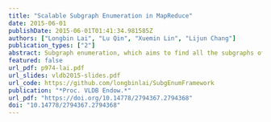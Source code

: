 ```yaml
---
title: "Scalable Subgraph Enumeration in MapReduce"
date: 2015-06-01
publishDate: 2015-06-01T01:41:34.981585Z
authors: ["Longbin Lai", "Lu Qin", "Xuemin Lin", "Lijun Chang"]
publication_types: ["2"]
abstract: Subgraph enumeration, which aims to find all the subgraphs of a large data graph that are isomorphic to a given pattern graph, is a fundamental graph problem with a wide range of applications. However, existing sequential algorithms for subgraph enumeration fall short in handling large graphs due to the involvement of computationally intensive subgraph isomorphism operations. Thus, some recent researches focus on solving the problem using MapReduce. Nevertheless, exiting MapReduce approaches are not scalable to handle very large graphs since they either produce a huge number of partial results or consume a large amount of memory. Motivated by this, in this paper, we propose a new algorithm $$\mathsf {Twin}$$Twin$$\mathsf {Twig}$$Twig$$\mathsf {Join}$$Join based on a left-deep-join framework in MapReduce, in which the basic join unit is a $$\mathsf {Twin}$$Twin$$\mathsf {Twig}$$Twig (an edge or two incident edges of a node). We show that in the Erdös---Rényi random graph model, $$\mathsf {Twin}$$Twin$$\mathsf {Twig}$$Twig$$\mathsf {Join}$$Join is instance optimal in the left-deep-join framework under reasonable assumptions, and we devise an algorithm to compute the optimal join plan. We further discuss how our approach can be adapted to handle the power-law random graph model. Three optimization strategies are explored to improve our algorithm. Ultimately, by aggregating equivalent nodes into a compressed node, we construct the compressed graph, upon which the subgraph enumeration is further improved. We conduct extensive performance studies in several real graphs, one of which contains billions of edges. Our approach significantly outperforms existing solutions in all tests.
featured: false
url_pdf: p974-lai.pdf
url_slides: vldb2015-slides.pdf
url_code: https://github.com/longbinlai/SubgEnumFramework
publication: "*Proc. VLDB Endow.*"
url_pdf: "https://doi.org/10.14778/2794367.2794368"
doi: "10.14778/2794367.2794368"
---
```


